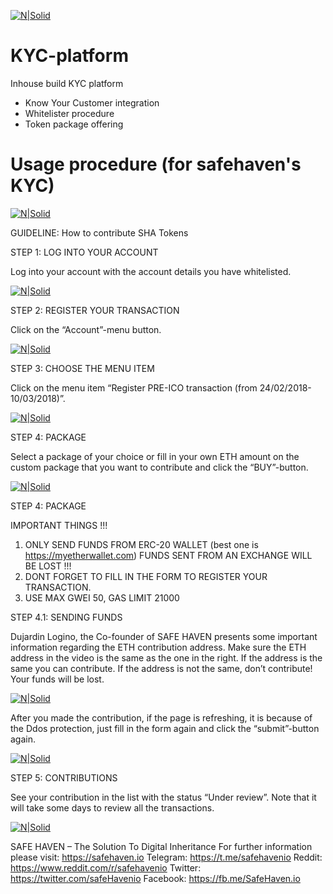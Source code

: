 
[![N|Solid](https://safehaven.io/img/logo_color.png)](https://safehaven.io/)


# KYC-platform
Inhouse build KYC platform

  - Know Your Customer integration
  - Whitelister procedure
  - Token package offering

# Usage procedure (for safehaven's KYC)


[![N|Solid](https://safehaven.io/files/banners.png)](https://safehaven.io/)


GUIDELINE: How to contribute SHA Tokens 
 
 
STEP 1: LOG INTO YOUR ACCOUNT 
 
 
Log into your account with the account details you have whitelisted. 

[![N|Solid](https://safehaven.io/files/banners.png)](https://safehaven.io/)

STEP 2: REGISTER YOUR TRANSACTION 
 
 
Click on the “Account”-menu button. 
 
[![N|Solid](https://safehaven.io/files/banners.png)](https://safehaven.io/)

STEP 3: CHOOSE THE MENU ITEM  
 
 
Click on the menu item “Register PRE-ICO transaction (from 24/02/2018-10/03/2018)”. 

[![N|Solid](https://safehaven.io/files/banners.png)](https://safehaven.io/)

STEP 4: PACKAGE  
 
 
Select a package of your choice or fill in your own ETH amount on the custom package that you want to contribute and click the “BUY”-button. 
 

 [![N|Solid](https://safehaven.io/files/banners.png)](https://safehaven.io/)
 
 STEP 4: PACKAGE  
 
 
IMPORTANT THINGS !!! 
1)	ONLY SEND FUNDS FROM ERC-20 WALLET (best one is https://myetherwallet.com) FUNDS SENT FROM AN EXCHANGE WILL BE LOST !!! 
2)	DONT FORGET TO FILL IN THE FORM TO REGISTER YOUR TRANSACTION. 
3)	USE MAX GWEI 50, GAS LIMIT 21000 
 
STEP 4.1: SENDING FUNDS 
 
 
Dujardin Logino, the Co-founder of SAFE HAVEN presents some important information regarding the ETH contribution address. Make sure the ETH address in the video is the same as the one in the right. 
If the address is the same you can contribute. If the address is not the same, don’t contribute! Your funds will be lost. 

[![N|Solid](https://safehaven.io/files/banners.png)](https://safehaven.io/)

After you made the contribution, if the page is refreshing, it is because of the Ddos protection, just fill in the form again and click the “submit”-button again. 
 
[![N|Solid](https://safehaven.io/files/banners.png)](https://safehaven.io/)

STEP 5: CONTRIBUTIONS 
 
 
See your contribution in the list with the status “Under review”. 
Note that it will take some days to review all the transactions. 

 
 [![N|Solid](https://safehaven.io/files/banners.png)](https://safehaven.io/)
 
 
SAFE HAVEN – The Solution To Digital Inheritance 
For further information please visit: https://safehaven.io 
Telegram: https://t.me/safehavenio 
Reddit: https://www.reddit.com/r/safehavenio 
Twitter: https://twitter.com/safeHavenio 
Facebook: https://fb.me/SafeHaven.io 
 
 
 
 
 

